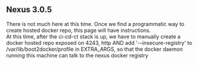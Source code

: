 ## Nexus 3.0.5
There is not much here at this time. Once we find a programmatic way to create hosted docker repo, this page will have instructions.  
At this time, after the ci-cd-ct stack is up, we have to manually create a docker hosted repo exposed on 4243, http AND add '--insecure-registry' to /var/lib/boot2docker/profile in EXTRA_ARGS, so that the docker daemon running this machine can talk to the nexus docker registry

